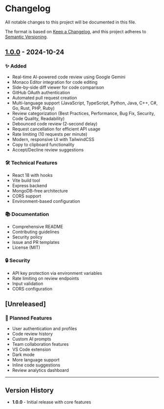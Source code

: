 # Changelog

All notable changes to this project will be documented in this file.

The format is based on [Keep a Changelog](https://keepachangelog.com/en/1.0.0/),
and this project adheres to [Semantic Versioning](https://semver.org/spec/v2.0.0.html).

## [1.0.0] - 2024-10-24

### ✨ Added
- Real-time AI-powered code review using Google Gemini
- Monaco Editor integration for code editing
- Side-by-side diff viewer for code comparison
- GitHub OAuth authentication
- Automated pull request creation
- Multi-language support (JavaScript, TypeScript, Python, Java, C++, C#, Go, Rust, PHP, Ruby)
- Review categorization (Best Practices, Performance, Bug Fix, Security, Code Quality, Readability)
- Debounced code review (2-second delay)
- Request cancellation for efficient API usage
- Rate limiting (10 requests per minute)
- Modern, responsive UI with TailwindCSS
- Copy to clipboard functionality
- Accept/Decline review suggestions

### 🛠️ Technical Features
- React 18 with hooks
- Vite build tool
- Express backend
- MongoDB-free architecture
- CORS support
- Environment-based configuration

### 📚 Documentation
- Comprehensive README
- Contributing guidelines
- Security policy
- Issue and PR templates
- License (MIT)

### 🔒 Security
- API key protection via environment variables
- Rate limiting on review endpoints
- Input validation
- CORS configuration

## [Unreleased]

### 🚧 Planned Features
- User authentication and profiles
- Code review history
- Custom AI prompts
- Team collaboration features
- VS Code extension
- Dark mode
- More language support
- Inline code suggestions
- Review analytics dashboard

---

## Version History

- **1.0.0** - Initial release with core features

[1.0.0]: https://github.com/yourusername/aicode/releases/tag/v1.0.0
